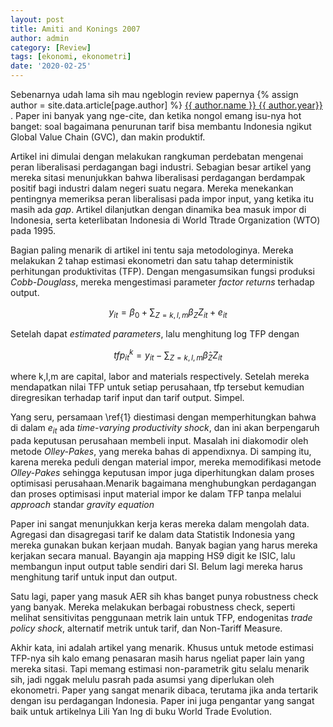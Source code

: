 ```yaml
---
layout: post
title: Amiti and Konings 2007
author: admin
category: [Review]
tags: [ekonomi, ekonometri]
date: '2020-02-25'
---
```

Sebenarnya udah lama sih mau ngeblogin review papernya {% assign author = site.data.article[page.author] %}
<a rel="author"
  href="{{ author.link }}"
  title="{{ author.name }}">
    {{ author.name }} {{ author.year}}
</a>. Paper ini banyak yang nge-cite, dan ketika nongol emang isu-nya hot banget: soal bagaimana penurunan tarif bisa membantu Indonesia ngikut Global Value Chain (GVC), dan makin produktif.

Artikel ini dimulai dengan melakukan rangkuman perdebatan mengenai peran liberalisasi perdagangan bagi industri. Sebagian besar artikel yang mereka sitasi menunjukkan bahwa liberalisasi perdagangan berdampak positif bagi industri dalam negeri suatu negara. Mereka menekankan pentingnya memeriksa peran liberalisasi pada impor input, yang ketika itu masih ada *gap*. Artikel dilanjutkan dengan dinamika bea masuk impor di Indonesia, serta keterlibatan Indonesia di World Ttrade Organization (WTO)  pada 1995.

Bagian paling menarik di artikel ini tentu saja metodologinya. Mereka melakukan 2 tahap estimasi ekonometri dan satu tahap deterministik perhitungan produktivitas (TFP). Dengan mengasumsikan fungsi produksi *Cobb-Douglass*, mereka mengestimasi parameter *factor returns* terhadap output.

$$ y_{it} = \beta_0 + \sum_{Z={k,l,m}} \beta_Z Z_{it} + e_{it} \label{1} $$

Setelah dapat *estimated parameters*, lalu menghitung log TFP dengan 

$$ tfp_{it}^k = y_{it} - \sum_{Z={k,l,m}} \hat{\beta}_Z Z_{it} \label{2} $$

where k,l,m are capital, labor and materials respectively. Setelah mereka mendapatkan nilai TFP untuk setiap perusahaan, tfp tersebut kemudian diregresikan terhadap tarif input dan tarif output. Simpel.

Yang seru, persamaan \ref{1} diestimasi dengan memperhitungkan bahwa di dalam $e_{it}$ ada *time-varying productivity shock*, dan ini akan berpengaruh pada keputusan perusahaan membeli input. Masalah ini diakomodir oleh metode *Olley-Pakes*, yang mereka bahas di appendixnya. Di samping itu, karena mereka peduli dengan material impor, mereka memodifikasi metode *Olley-Pakes* sehingga keputusan impor juga diperhitungkan dalam proses optimisasi perusahaan.Menarik bagaimana menghubungkan perdagangan dan proses optimisasi input material impor ke dalam TFP tanpa melalui *approach* standar *gravity equation*

Paper ini sangat menunjukkan kerja keras mereka dalam mengolah data. Agregasi dan disagregasi tarif ke dalam data Statistik Indonesia yang mereka gunakan bukan kerjaan mudah. Banyak bagian yang harus mereka kerjakan secara manual. Bayangin aja mapping HS9 digit ke ISIC, lalu membangun input output table sendiri dari SI. Belum lagi mereka harus menghitung tarif untuk input dan output.

Satu lagi, paper yang masuk AER sih khas banget punya robustness check yang banyak. Mereka melakukan berbagai robustness check, seperti melihat sensitivitas penggunaan metrik lain untuk TFP, endogenitas *trade policy shock*, alternatif metrik untuk tarif, dan Non-Tariff Measure.

Akhir kata, ini adalah artikel yang menarik. Khusus untuk metode estimasi TFP-nya sih kalo emang penasaran masih harus ngeliat paper lain yang mereka sitasi. Tapi memang estimasi non-parametrik gitu selalu menarik sih, jadi nggak melulu pasrah pada asumsi yang diperlukan oleh ekonometri. Paper yang sangat menarik dibaca, terutama jika anda tertarik dengan isu perdagangan Indonesia. Paper ini juga pengantar yang sangat baik untuk artikelnya Lili Yan Ing di buku World Trade Evolution.

